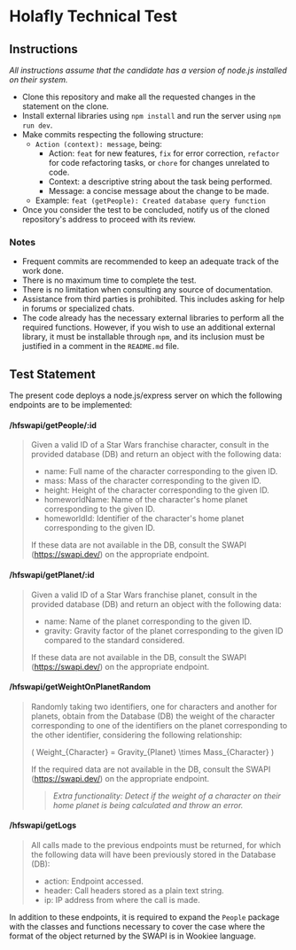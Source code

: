 # Holafly Technical Test

## Instructions

_All instructions assume that the candidate has a version of node.js installed on their system._

- Clone this repository and make all the requested changes in the statement on the clone.
- Install external libraries using `npm install` and run the server using `npm run dev`.
- Make commits respecting the following structure: 
    - `Action (context): message`, being: 
        - Action: `feat` for new features, `fix` for error correction, `refactor` for code refactoring tasks, or `chore` for changes unrelated to code.
        - Context: a descriptive string about the task being performed.
        - Message: a concise message about the change to be made.
    - Example: `feat (getPeople): Created database query function`
- Once you consider the test to be concluded, notify us of the cloned repository's address to proceed with its review.

### Notes
- Frequent commits are recommended to keep an adequate track of the work done.
- There is no maximum time to complete the test.
- There is no limitation when consulting any source of documentation.
- Assistance from third parties is prohibited. This includes asking for help in forums or specialized chats.
- The code already has the necessary external libraries to perform all the required functions. However, if you wish to use an additional external library, it must be installable through `npm`, and its inclusion must be justified in a comment in the `README.md` file.

## Test Statement
The present code deploys a node.js/express server on which the following endpoints are to be implemented:

#### /hfswapi/getPeople/:id

> Given a valid ID of a Star Wars franchise character, consult in the provided database (DB) and return an object with the following data:
> - name: Full name of the character corresponding to the given ID.
> - mass: Mass of the character corresponding to the given ID.
> - height: Height of the character corresponding to the given ID.
> - homeworldName: Name of the character's home planet corresponding to the given ID.
> - homeworldId: Identifier of the character's home planet corresponding to the given ID.
>
> If these data are not available in the DB, consult the SWAPI (https://swapi.dev/) on the appropriate endpoint.

#### /hfswapi/getPlanet/:id

> Given a valid ID of a Star Wars franchise planet, consult in the provided database (DB) and return an object with the following data:
> - name: Name of the planet corresponding to the given ID.
> - gravity: Gravity factor of the planet corresponding to the given ID compared to the standard considered.
>
> If these data are not available in the DB, consult the SWAPI (https://swapi.dev/) on the appropriate endpoint.

#### /hfswapi/getWeightOnPlanetRandom

> Randomly taking two identifiers, one for characters and another for planets, obtain from the Database (DB) the weight of the character corresponding to one of the identifiers on the planet corresponding to the other identifier, considering the following relationship:
> 
> \( Weight_{Character} = Gravity_{Planet} \times Mass_{Character} \)
> 
> If the required data are not available in the DB, consult the SWAPI (https://swapi.dev/) on the appropriate endpoint.
>
> > _Extra functionality:_ 
> > _Detect if the weight of a character on their home planet is being calculated and throw an error._

#### /hfswapi/getLogs

> All calls made to the previous endpoints must be returned, for which the following data will have been previously stored in the Database (DB):
> - action: Endpoint accessed.
> - header: Call headers stored as a plain text string.
> - ip: IP address from where the call is made.

In addition to these endpoints, it is required to expand the `People` package with the classes and functions necessary to cover the case where the format of the object returned by the SWAPI is in Wookiee language.
